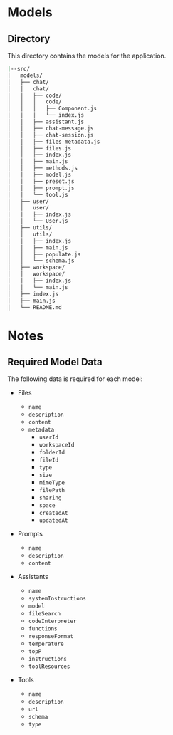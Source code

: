 <!-- src\models\README.md -->

# Models

## Directory

This directory contains the models for the application.

```bash
|--src/
│   models/
│   ├── chat/
│   │   chat/
│   │   ├── code/
│   │   │   code/
│   │   │   ├── Component.js
│   │   │   └── index.js
│   │   ├── assistant.js
│   │   ├── chat-message.js
│   │   ├── chat-session.js
│   │   ├── files-metadata.js
│   │   ├── files.js
│   │   ├── index.js
│   │   ├── main.js
│   │   ├── methods.js
│   │   ├── model.js
│   │   ├── preset.js
│   │   ├── prompt.js
│   │   └── tool.js
│   ├── user/
│   │   user/
│   │   ├── index.js
│   │   └── User.js
│   ├── utils/
│   │   utils/
│   │   ├── index.js
│   │   ├── main.js
│   │   ├── populate.js
│   │   └── schema.js
│   ├── workspace/
│   │   workspace/
│   │   ├── index.js
│   │   └── main.js
│   ├── index.js
│   ├── main.js
│   └── README.md
```

# Notes

## Required Model Data

The following data is required for each model:

- Files

  - `name` <!-- required -->
  - `description` <!-- required -->
  - `content` <!-- not required -->
  - `metadata` <!-- required -->
    - `userId`
    - `workspaceId`
    - `folderId` <!-- not required -->
    - `fileId`
    - `type`
    - `size`
    - `mimeType`
    - `filePath`
    - `sharing`
    - `space`
    - `createdAt`
    - `updatedAt`

- Prompts

  - `name` <!-- required -->
  - `description` <!-- required -->
  - `content` <!-- required -->

- Assistants

  - `name` <!-- required -->
  - `systemInstructions` <!-- required -->
  - `model` <!-- required -->
  - `fileSearch` <!-- required -->
  - `codeInterpreter` <!-- required -->
  - `functions` <!-- required -->
  - `responseFormat` <!-- required -->
  - `temperature` <!-- required -->
  - `topP` <!-- required -->
  - `instructions` <!-- required -->
  - `toolResources` <!-- required -->

- Tools
  - `name` <!-- required -->
  - `description` <!-- required -->
  - `url` <!-- required -->
  - `schema` <!-- required -->
  - `type` <!-- required -->
